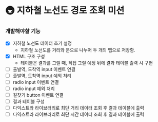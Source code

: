 # 🚇 지하철 노선도 경로 조회 미션

### 개발해야할 기능

- [x] 지하철 노선도 데이터 초기 설정
  - 지하철 노선도를 거리와 분으로 나누어 두 개의 맵으로 저장함.
- [x] HTML 구조 구성
  - 테이블은 결과를 그릴 때, 직접 그릴 예정 뒤에 결과 테이블 출력 시 구현
- [ ] 출발역, 도착역 input 이벤트 연결
- [ ] 출발역, 도착역 input 예외 처리
- [ ] radio input 이벤트 연결
- [ ] radio input 예외 처리
- [ ] 길찾기 button 이벤트 연결
- [ ] 결과 테이블 구성
- [ ] 다익스트라 라이브러리로 최단 거리 데이터 조회 후 결과 테이블에 출력
- [ ] 다익스트라 라이브러리로 최단 시간 데이터 조회 후 결과 테이블에 출력
